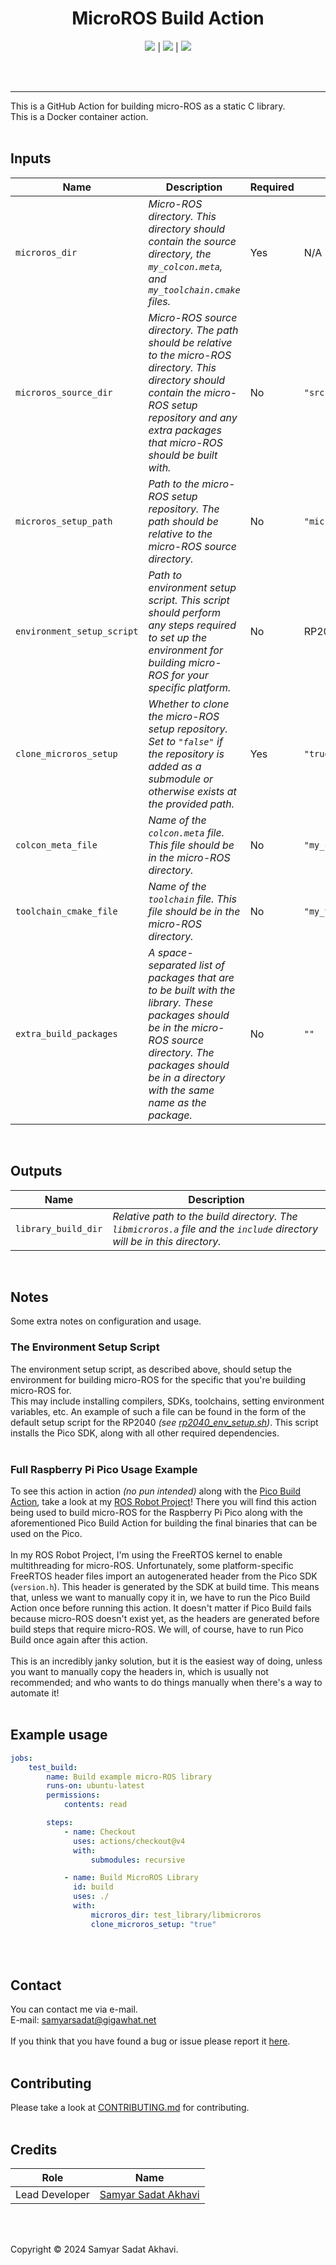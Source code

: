 <h1 align="center">MicroROS Build Action</h1>

<!-- ![banner](.github/images/logo_dark.png#gh-dark-mode-only)
![banner](.github/images/logo_light.png#gh-light-mode-only) -->

<p align="center">
    <a href="LICENSE"><img src="https://img.shields.io/github/license/samyarsadat/MicroROS-Build-Action"></a>
    |
    <a href="../../issues"><img src="https://img.shields.io/github/issues/samyarsadat/MicroROS-Build-Action"></a>
    |
    <a href="actions/workflows/test-action.yml"><img src="../../actions/workflows/test-action.yml/badge.svg"></a>
</p>

<br><br>

----
This is a GitHub Action for building micro-ROS as a static C library.<br>
This is a Docker container action.
<br><br>


## Inputs
| Name                       | Description                                                                                                                                                                                                      | Required | Default                |
| -------------------------- | ---------------------------------------------------------------------------------------------------------------------------------------------------------------------------------------------------------------- | -------- | ---------------------- |
| `microros_dir`             | _Micro-ROS directory. This directory should contain the source directory, the `my_colcon.meta`, and `my_toolchain.cmake` files._                                                                                 | Yes      | N/A                    |
| `microros_source_dir`      | _Micro-ROS source directory. The path should be relative to the micro-ROS directory. This directory should contain the micro-ROS setup repository and any extra packages that micro-ROS should be built with._   | No       | `"src"`                |
| `microros_setup_path`      | _Path to the micro-ROS setup repository. The path should be relative to the micro-ROS source directory._                                                                                                         | No       | `"micro_ros_setup"`    |
| `environment_setup_script` | _Path to environment setup script. This script should perform any steps required to set up the environment for building micro-ROS for your specific platform._                                                   | No       | RP2040 setup script.   |
| `clone_microros_setup`     | _Whether to clone the micro-ROS setup repository. Set to `"false"` if the repository is added as a submodule or otherwise exists at the provided path._                                                          | Yes      | `"true"`               |
| `colcon_meta_file`         | _Name of the `colcon.meta` file. This file should be in the micro-ROS directory._                                                                                                                                | No       | `"my_colcon.meta"`     |
| `toolchain_cmake_file`     | _Name of the `toolchain` file. This file should be in the micro-ROS directory._                                                                                                                                  | No       | `"my_toolchain.cmake"` |
| `extra_build_packages`     | _A space-separated list of packages that are to be built with the library. These packages should be in the micro-ROS source directory. The packages should be in a directory with the same name as the package._ | No       | `""`                   |
<br>

## Outputs
| Name                | Description                                                                                                             |
| ------------------- | ----------------------------------------------------------------------------------------------------------------------- |
| `library_build_dir` | _Relative path to the build directory. The `libmicroros.a` file and the `include` directory will be in this directory._ |
<br>


## Notes
Some extra notes on configuration and usage.

### The Environment Setup Script
The environment setup script, as described above, should setup the environment for building micro-ROS for the specific that you're building micro-ROS for.<br>
This may include installing compilers, SDKs, toolchains, setting environment variables, etc. An example of such a file can be found in the form of the default
setup script for the RP2040 _(see [rp2040_env_setup.sh](rp2040_env_setup.sh))_. This script installs the Pico SDK, along with all other required dependencies.<br>
<br>

### Full Raspberry Pi Pico Usage Example
To see this action in action _(no pun intended)_ along with the [Pico Build Action](https://github.com/samyarsadat/Pico-Build-Action), take a look at my
[ROS Robot Project](https://github.com/samyarsadat/ROS-Robot)! There you will find this action being used to build micro-ROS for the Raspberry Pi Pico along
with the aforementioned Pico Build Action for building the final binaries that can be used on the Pico.<br>
<br>
In my ROS Robot Project, I'm using the FreeRTOS kernel to enable multithreading for micro-ROS. Unfortunately, some platform-specific FreeRTOS header files import
an autogenerated header from the Pico SDK (`version.h`). This header is generated by the SDK at build time. This means that, unless we want to manually
copy it in, we have to run the Pico Build Action once before running this action. It doesn't matter if Pico Build fails because micro-ROS doesn't exist yet,
as the headers are generated before build steps that require micro-ROS. We will, of course, have to run Pico Build once again after this action.<br>
<br>
This is an incredibly janky solution, but it is the easiest way of doing, unless you want to manually copy the headers in, which is usually not recommended;
and who wants to do things manually when there's a way to automate it!<br>
<br>


## Example usage
```YAML
jobs:
    test_build:
        name: Build example micro-ROS library
        runs-on: ubuntu-latest
        permissions:
            contents: read

        steps:
            - name: Checkout
              uses: actions/checkout@v4
              with:
                  submodules: recursive

            - name: Build MicroROS Library
              id: build
              uses: ./
              with:
                  microros_dir: test_library/libmicroros
                  clone_microros_setup: "true"
```
<br><br>


## Contact
You can contact me via e-mail.<br>
E-mail: samyarsadat@gigawhat.net
<br><br>
If you think that you have found a bug or issue please report it <a href="../../issues">here</a>.
<br><br>


## Contributing
Please take a look at <a href="CONTRIBUTING.md">CONTRIBUTING.md</a> for contributing.
<br><br>


## Credits
|      Role      |                               Name                               |
|----------------|------------------------------------------------------------------|
| Lead Developer | <a href="https://github.com/samyarsadat">Samyar Sadat Akhavi</a> |

<br><br>


Copyright © 2024 Samyar Sadat Akhavi.
